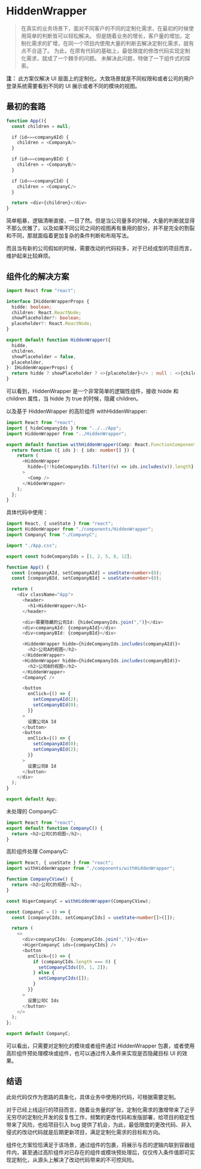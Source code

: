 # HiddenWrapper

> 在真实的业务场景下，面对不同客户的不同的定制化需求，在最初的时候使用简单的判断皆可以轻松解决。
> 但是随着业务的增长，客户量的增加，定制化需求的扩增，在同一个项目内使用大量的判断去解决定制化需求，就有点不合适了。
> 为此，在原有代码的基础上，最低限度的修改代码实现定制化需求，就成了一个棘手的问题。
> 未解决此问题，特做了一下组件式的探索。

**注：** 此方案仅解决 UI 层面上的定制化。大致场景就是不同权限和或者公司的用户登录系统需要看到不同的 UI 展示或者不同的模块的视图。

## 最初的套路

```typescript
function App(){
  const children = null;

  if（id===companyAId）{
    children = <CompanyA/>
  }

  if（id===companyBId）{
    children = <CompanyB/>
  }

  if（id===companyCId）{
    children = <CompanyC/>
  }

  return <div>{children}</div>
}
```

简单粗暴，逻辑清晰直接，一目了然。但是当公司量多的时候，大量的判断就显得不那么优雅了，以及如果不同公司之间的视图再有重用的部分，并不是完全的割裂和不同，那就面临着更加复杂的条件判断和布局写法。

而且当有新的公司假如的时候，需要改动的代码较多，对于已经成型的项目而言，维护起来比较麻烦。

## 组件化的解决方案

```typescript
import React from "react";

interface IHiddenWrapperProps {
  hidde: boolean;
  children: React.ReactNode;
  showPlaceholder?: boolean;
  placeholder?: React.ReactNode;
}

export default function HiddenWrapper({
  hidde,
  children,
  showPlaceholder = false,
  placeholder,
}: IHiddenWrapperProps) {
  return hidde ? showPlaceholder ? <>{placeholder}</> : null : <>{children}</>;
}
```

可以看到，HiddenWrapper 是一个非常简单的逻辑性组件，接收 hidde 和 children 属性，当 hidde 为 true 的时候，隐藏 children。

以及基于 HiddenWrapper 的高阶组件 withHiddenWrapper:

```typescript
import React from "react";
import { hideCompanyIds } from "../../App";
import HiddenWrapper from "../HiddenWrapper";

export default function withHiddenWrapper(Comp: React.FunctionComponent) {
  return function ({ ids }: { ids: number[] }) {
    return (
      <HiddenWrapper
        hidde={!!hideCompanyIds.filter((v) => ids.includes(v)).length}
      >
        <Comp />
      </HiddenWrapper>
    );
  };
}
```

具体代码中使用：

```typescript
import React, { useState } from "react";
import HiddenWrapper from "./components/HiddenWrapper";
import CompanyC from "./CompanyC";

import "./App.css";

export const hideCompanyIds = [1, 2, 5, 8, 12];

function App() {
  const [companyAId, setCompanyAId] = useState<number>(0);
  const [companyBId, setCompanyBId] = useState<number>(0);

  return (
    <div className="App">
      <header>
        <h1>HiddenWrapper</h1>
      </header>

      <div>需要隐藏的公司Id: {hideCompanyIds.join(",")}</div>
      <div>companyAId: {companyAId}</div>
      <div>companyBId: {companyBId}</div>

      <HiddenWrapper hidde={hideCompanyIds.includes(companyAId)}>
        <h2>公司A的视图</h2>
      </HiddenWrapper>
      <HiddenWrapper hidde={hideCompanyIds.includes(companyBId)}>
        <h2>公司B的视图</h2>
      </HiddenWrapper>
      <CompanyC />

      <button
        onClick={() => {
          setCompanyAId(2);
          setCompanyBId(0);
        }}
      >
        设置公司A Id
      </button>
      <button
        onClick={() => {
          setCompanyAId(0);
          setCompanyBId(2);
        }}
      >
        设置公司B Id
      </button>
    </div>
  );
}

export default App;
```

未处理的 CompanyC:

```typescript
import React from "react";
export default function CompanyC() {
  return <h2>公司C的视图</h2>;
}
```

高阶组件处理 CompanyC:

```typescript
import React, { useState } from "react";
import withHiddenWrapper from "./components/withHiddenWrapper";

function CompanyCView() {
  return <h2>公司C的视图</h2>;
}

const HigerCompanyC = withHiddenWrapper(CompanyCView);

const CompanyC = () => {
  const [companyCIds, setCompanyCIds] = useState<number[]>([]);

  return (
    <>
      <div>companyCIds: {companyCIds.join(",")}</div>
      <HigerCompanyC ids={companyCIds} />
      <button
        onClick={() => {
          if (companyCIds.length === 0) {
            setCompanyCIds([0, 1, 2]);
          } else {
            setCompanyCIds([]);
          }
        }}
      >
        设置公司C Ids
      </button>
    </>
  );
};

export default CompanyC;
```

可以看出，只需要对定制化的模块或者组件通过 HiddenWrapper 包裹，或者使用高阶组件预处理模块或组件，也可以通过传入条件来实现是否隐藏目标 UI 的效果。

## 结语

此处代码仅作为思路的具象化，具体业务中使用的代码，可根据需要定制。

对于已经上线运行的项目而言，随着业务量的扩张，定制化需求的激增带来了近乎无穷尽的定制化开发的反复性工作，频繁的更改代码和发版部署，给项目的稳定性带来了风险，也给项目引入 bug 提供了机会，为此，最低限度的更改代码、非入侵式的改动代码就是后期更新项目，满足定制化需求的目标和方向。

组件化方案恰恰满足于该场景，通过组件的包裹，将展示与否的逻辑内联到容器组件内，甚至通过高阶组件对已存在的组件或模块预处理后，仅仅传入条件值即可实现定制化，从源头上解决了改动代码带来的不可控风险。
